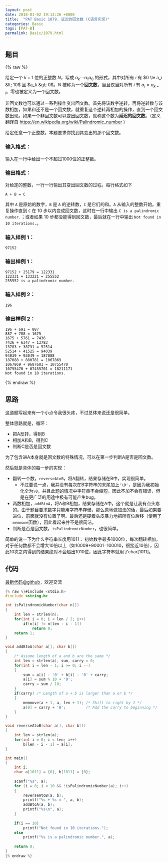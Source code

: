 ```yaml
---
layout: post
date: 2018-01-02 19:13:26 +0800
title:  "PAT Basic 1079. 延迟的回文数 (C语言实现)"
categories: Basic
tags: [PAT-B]
permalink: Basic/1079.html
---
```


## 题目

{% raw %}<div class="ques-view"><p>给定一个 <span>$k+1$</span> 位的正整数 <span>$N$</span>，写成 <span>$a_k \cdots a_1 a_0$</span> 的形式，其中对所有 <span>$i$</span> 有 <span>$0 \le a_i &lt; 10$</span> 且 <span>$a_k &gt; 0$</span>。<span>$N$</span> 被称为一个<strong>回文数</strong>，当且仅当对所有 <span>$i$</span> 有 <span>$a_i = a_{k-i}$</span>。零也被定义为一个回文数。</p>
<p>非回文数也可以通过一系列操作变出回文数。首先将该数字逆转，再将逆转数与该数相加，如果和还不是一个回文数，就重复这个逆转再相加的操作，直到一个回文数出现。如果一个非回文数可以变出回文数，就称这个数为<strong>延迟的回文数</strong>。（定义翻译自 <a href="https://en.wikipedia.org/wiki/Palindromic_number">https://en.wikipedia.org/wiki/Palindromic_number</a> ）</p>
<p>给定任意一个正整数，本题要求你找到其变出的那个回文数。</p>
<h3 id="-">输入格式：</h3>
<p>输入在一行中给出一个不超过1000位的正整数。</p>
<h3 id="-">输出格式：</h3>
<p>对给定的整数，一行一行输出其变出回文数的过程。每行格式如下</p>
<pre><code>A + B = C
</code></pre><p>其中 <code>A</code> 是原始的数字，<code>B</code> 是 <code>A</code> 的逆转数，<code>C</code> 是它们的和。<code>A</code> 从输入的整数开始。重复操作直到 <code>C</code> 在 10 步以内变成回文数，这时在一行中输出 <code>C is a palindromic number.</code>；或者如果 10 步都没能得到回文数，最后就在一行中输出 <code>Not found in 10 iterations.</code>。</p>
<h3 id="-1-">输入样例 1：</h3>
<pre><code class="lang-in">97152
</code></pre>
<h3 id="-1-">输出样例 1：</h3>
<pre><code class="lang-out">97152 + 25179 = 122331
122331 + 133221 = 255552
255552 is a palindromic number.
</code></pre>
<h3 id="-2-">输入样例 2：</h3>
<pre><code class="lang-in">196
</code></pre>
<h3 id="-2-">输出样例 2：</h3>
<pre><code class="lang-out">196 + 691 = 887
887 + 788 = 1675
1675 + 5761 = 7436
7436 + 6347 = 13783
13783 + 38731 = 52514
52514 + 41525 = 94039
94039 + 93049 = 187088
187088 + 880781 = 1067869
1067869 + 9687601 = 10755470
10755470 + 07455701 = 18211171
Not found in 10 iterations.
</code></pre>
</div>{% endraw %}

## 思路

这道题写起来有一个小点令我很头疼，不过总体来说还是很简单。

整体思路就是，循环：
- 把A反转，得到B
- 相加A和B，得到C
- 判断C是否是回文数

为了包含进A本身就是回文数的特殊情况，可以在第一步判断A是否是回文数。

然后就是具体的每一步的实现：
- 翻转一个数，`reverseAtoB`，将A翻转，结果存储在B中，实现很简单。
  - 不过要说一点，我并没有每次在B字符串的末尾加上`'\0'`，是因为我初始化全为`\0`，并且此题的情况中字符串不会缩短，因此不加不会有错误，但是在更广泛的用途中极有可能产生bug。
- 两数相加，`addBtoA`，将A和B相加，结果存储在A中，这个就是让我有点头疼的。由于题目要求数字只能用字符串存储，那么原地做加法的话，最后如果要进位，前面就没有位置了啊。最后还是硬着头皮暴力地把所有位后移（使用了`memmove`函数），因此看起来并不是很简洁。
- 判断是否是回文数，`isPalindromicNumber`，也很简单。

简单的说一下为什么字符串长度用1011：
初始数字最多1000位，每次翻转相加，对于任何数都不会增大10倍以上（如10009+90001=100010，很接近10倍），因此10次之内得到的结果绝对不会超出1010位，因此字符串就用了char[1011]。

## 代码

[最新代码@github](https://github.com/OliverLew/PAT/blob/master/PATBasic/1079.c)，欢迎交流
```c
{% raw %}#include <stdio.h>
#include <string.h>

int isPalindromicNumber(char n[])
{
    int len = strlen(n);
    for(int i = 0; i < len / 2; i++)
        if(n[i] != n[len - i - 1])
            return 0;
    return 1;
}

void addBtoA(char a[], char b[])
{
    /* Assume length of a and b are the same */
    int len = strlen(a), sum, carry = 0;
    for(int i = len - 1; i >= 0; i --)
    {
        sum = a[i] - '0' + b[i] - '0' + carry;
        a[i] = sum % 10 + '0';
        carry = sum / 10;
    }
    if(carry) /* Length of a + b is larger than a or b */
    {
        memmove(a + 1, a, len + 1); /* Shift to right by 1 */
        a[0] = carry + '0';         /* Add the carry to beginning */
    }
}

void reverseAtoB(char a[], char b[])
{
    int len = strlen(a);
    for(int i = 0; i < len; i++)
        b[len - i - 1] = a[i];
}

int main()
{
    int i;
    char a[1011] = {0}, b[1011] = {0};
    
    scanf("%s", a);
    for (i = 0; i < 10 && !isPalindromicNumber(a); i++)
    {
        reverseAtoB(a, b);
        printf("%s + %s = ", a, b);
        addBtoA(a, b);
        printf("%s\n", a);
    }
    
    if(i == 10)
        printf("Not found in 10 iterations.");
    else
        printf("%s is a palindromic number.", a);
    
    return 0;
}
{% endraw %}
```